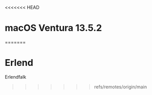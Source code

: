 <<<<<<< HEAD
# macOS Ventura 13.5.2
=======
# Erlend
Erlendfalk



>>>>>>> refs/remotes/origin/main
